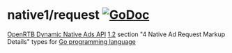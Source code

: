# native1/request [![GoDoc](https://godoc.org/github.com/prebid/openrtb/native1/request?status.svg)](https://pkg.go.dev/github.com/revcontent-production/openrtb/v1/native1/request)

[OpenRTB Dynamic Native Ads API](https://iabtechlab.com/standards/openrtb-native/) [1.2](https://iabtechlab.com/wp-content/uploads/2016/07/OpenRTB-Native-Ads-Specification-Final-1.2.pdf) section "4 Native Ad Request Markup Details" types for [Go programming language](https://golang.org/)
